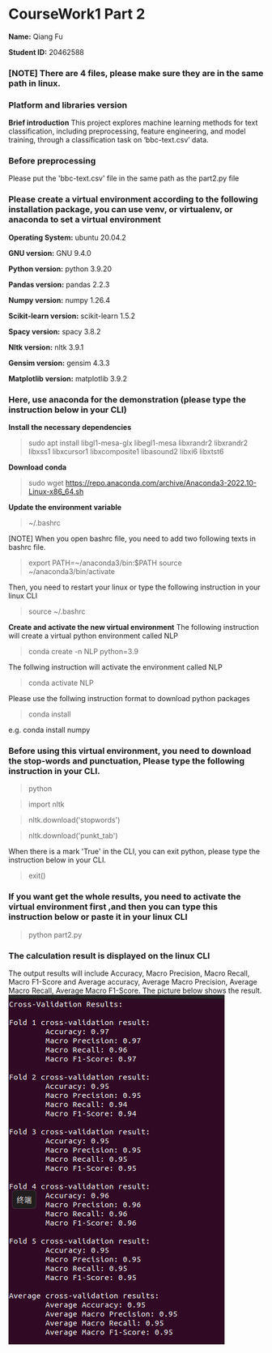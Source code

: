 # CourseWork1 Part 2

**Name:** Qiang Fu

**Student ID:** 20462588

### [NOTE] There are 4 files, please make sure they are in the same path in linux.

### Platform and libraries version

**Brief introduction**
This project explores machine learning methods for text classification, including preprocessing, feature engineering, and model training, through a classification task on ‘bbc-text.csv’ data.

### Before preprocessing
Please put the 'bbc-text.csv' file in the same path as the part2.py file

### Please create a virtual environment according to the following installation package, you can use venv, or virtualenv, or anaconda to set a virtual environment

**Operating System:** ubuntu 20.04.2

**GNU version:** GNU 9.4.0

**Python version:** python 3.9.20
 
**Pandas version:** pandas 2.2.3

**Numpy version:** numpy 1.26.4

**Scikit-learn version:** scikit-learn 1.5.2

**Spacy version:** spacy 3.8.2

**Nltk version:** nltk 3.9.1

**Gensim version:** gensim 4.3.3

**Matplotlib version:** matplotlib 3.9.2

### Here, use anaconda for the demonstration (please type the instruction below in your CLI)

**Install the necessary dependencies**
>sudo apt install libgl1-mesa-glx libegl1-mesa libxrandr2 libxrandr2 libxss1 libxcursor1 libxcomposite1 libasound2 libxi6 libxtst6

**Download conda**
>sudo wget https://repo.anaconda.com/archive/Anaconda3-2022.10-Linux-x86_64.sh

**Update the environment variable**
>~/.bashrc

[NOTE] When you open bashrc file, you need to add two following texts in bashrc file.
>export PATH=~/anaconda3/bin:$PATH
source ~/anaconda3/bin/activate

Then, you need to restart your linux or type the following instruction in your linux CLI
>source ~/.bashrc

**Create and activate the new virtual environment**
The following instruction will create a virtual python environment called NLP
>conda create -n NLP python=3.9

The follwing instruction will activate the environment called NLP
>conda activate NLP

Please use the follwing instruction format to download python packages
>conda install

e.g. conda install numpy

### Before using this virtual environment, you need to download the stop-words and punctuation, Please type the following instruction in your CLI.
>python

>import nltk

>nltk.download('stopwords')

>nltk.download('punkt_tab')

When there is a mark 'True' in the CLI, you can exit python, please type the instruction below in your CLI.

>exit()

### If you want get the whole results, you need to activate the virtual environment first ,and then you can type this instruction below or paste it in your linux CLI

>python part2.py

### The calculation result is displayed on the linux CLI
The output results will include Accuracy, Macro Precision, Macro Recall, Macro F1-Score and Average accuracy, Average Macro Precision, Average Macro Recall, Average Macro F1-Score. The picture below shows the result.
![result](image-1.png)
